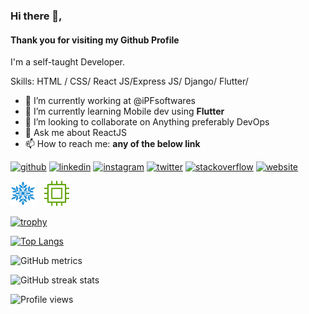 ### Hi there 👋,

#### Thank you for visiting my Github Profile

I'm a self-taught Developer.

Skills: HTML / CSS/ React JS/Express JS/ Django/ Flutter/

- 🔭 I’m currently working at @iPFsoftwares
- 🌱 I’m currently learning Mobile dev using **Flutter**
- 👯 I’m looking to collaborate on Anything preferably DevOps
- 💬 Ask me about ReactJS
- 📫 How to reach me: **any of the below link**

[<img src='https://cdn.jsdelivr.net/npm/simple-icons@3.0.1/icons/github.svg' alt='github' height='40'>](https://github.com/rijkerd) [<img src='https://cdn.jsdelivr.net/npm/simple-icons@3.0.1/icons/linkedin.svg' alt='linkedin' height='40'>](https://www.linkedin.com/in/richard-aggrey/) [<img src='https://cdn.jsdelivr.net/npm/simple-icons@3.0.1/icons/instagram.svg' alt='instagram' height='40'>](https://www.instagram.com/ricardo_aggrey/) [<img src='https://cdn.jsdelivr.net/npm/simple-icons@3.0.1/icons/twitter.svg' alt='twitter' height='40'>](https://twitter.com/richardaggrey8) [<img src='https://cdn.jsdelivr.net/npm/simple-icons@3.0.1/icons/stackoverflow.svg' alt='stackoverflow' height='40'>](https://stackoverflow.com/users/6762688) [<img src='https://cdn.jsdelivr.net/npm/simple-icons@3.0.1/icons/icloud.svg' alt='website' height='40'>](https://portfolio-dev-5d55f.web.app/)

<a href='https://archiveprogram.github.com/'><img src='https://raw.githubusercontent.com/acervenky/animated-github-badges/master/assets/acbadge.gif' width='40' height='40'></a> <a href='https://docs.github.com/en/developers'><img src='https://raw.githubusercontent.com/acervenky/animated-github-badges/master/assets/devbadge.gif' width='40' height='40'></a>

[![trophy](https://github-profile-trophy.vercel.app/?username=rijkerd)](https://github.com/ryo-ma/github-profile-trophy)

[![Top Langs](https://github-readme-stats.vercel.app/api/top-langs/?username=rijkerd)](https://github.com/anuraghazra/github-readme-stats)

![GitHub metrics](https://metrics.lecoq.io/rijkerd)

![GitHub streak stats](https://github-readme-streak-stats.herokuapp.com/?user=rijkerd)

![Profile views](https://gpvc.arturio.dev/rijkerd)
